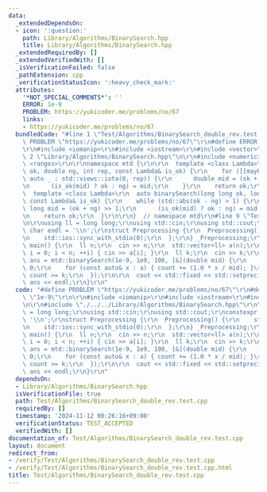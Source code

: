 ```yaml
---
data:
  _extendedDependsOn:
  - icon: ':question:'
    path: Library/Algorithms/BinarySearch.hpp
    title: Library/Algorithms/BinarySearch.hpp
  _extendedRequiredBy: []
  _extendedVerifiedWith: []
  _isVerificationFailed: false
  _pathExtension: cpp
  _verificationStatusIcon: ':heavy_check_mark:'
  attributes:
    '*NOT_SPECIAL_COMMENTS*': ''
    ERROR: 1e-9
    PROBLEM: https://yukicoder.me/problems/no/67
    links:
    - https://yukicoder.me/problems/no/67
  bundledCode: "#line 1 \"Test/Algorithms/BinarySearch_double_rev.test.cpp\"\n#define\
    \ PROBLEM \"https://yukicoder.me/problems/no/67\"\r\n#define ERROR \"1e-9\"\r\n\
    \r\n#include <iomanip>\r\n#include <iostream>\r\n#include <vector>\r\n\r\n#line\
    \ 2 \"Library/Algorithms/BinarySearch.hpp\"\n\r\n#include <numeric>\r\n#include\
    \ <ranges>\r\n\r\nnamespace mtd {\r\n\r\n  template <class Lambda>\r\n  auto binarySearch(double\
    \ ok, double ng, int rep, const Lambda& is_ok) {\r\n    for ([[maybe_unused]]\
    \ auto _ : std::views::iota(0, rep)) {\r\n      double mid = (ok + ng) / 2.0;\r\
    \n      (is_ok(mid) ? ok : ng) = mid;\r\n    }\r\n    return ok;\r\n  }\r\n\r\n\
    \  template <class Lambda>\r\n  auto binarySearch(long long ok, long long ng,\
    \ const Lambda& is_ok) {\r\n    while (std::abs(ok - ng) > 1) {\r\n      long\
    \ long mid = (ok + ng) >> 1;\r\n      (is_ok(mid) ? ok : ng) = mid;\r\n    }\r\
    \n    return ok;\r\n  }\r\n\r\n}  // namespace mtd\r\n#line 9 \"Test/Algorithms/BinarySearch_double_rev.test.cpp\"\
    \n\r\nusing ll = long long;\r\nusing std::cin;\r\nusing std::cout;\r\nconstexpr\
    \ char endl = '\\n';\r\nstruct Preprocessing {\r\n  Preprocessing() {\r\n    std::cin.tie(0);\r\
    \n    std::ios::sync_with_stdio(0);\r\n  };\r\n} _Preprocessing;\r\n\r\nsigned\
    \ main() {\r\n  ll n;\r\n  cin >> n;\r\n  std::vector<ll> a(n);\r\n  for (int\
    \ i = 0; i < n; ++i) { cin >> a[i]; }\r\n  ll k;\r\n  cin >> k;\r\n\r\n  auto\
    \ ans = mtd::binarySearch(1e-9, 1e9, 100, [&](double mid) {\r\n    ll count =\
    \ 0;\r\n    for (const auto& x : a) { count += (1.0 * x / mid); }\r\n    return\
    \ count >= k;\r\n  });\r\n\r\n  cout << std::fixed << std::setprecision(12) <<\
    \ ans << endl;\r\n}\r\n"
  code: "#define PROBLEM \"https://yukicoder.me/problems/no/67\"\r\n#define ERROR\
    \ \"1e-9\"\r\n\r\n#include <iomanip>\r\n#include <iostream>\r\n#include <vector>\r\
    \n\r\n#include \"./../../Library/Algorithms/BinarySearch.hpp\"\r\n\r\nusing ll\
    \ = long long;\r\nusing std::cin;\r\nusing std::cout;\r\nconstexpr char endl =\
    \ '\\n';\r\nstruct Preprocessing {\r\n  Preprocessing() {\r\n    std::cin.tie(0);\r\
    \n    std::ios::sync_with_stdio(0);\r\n  };\r\n} _Preprocessing;\r\n\r\nsigned\
    \ main() {\r\n  ll n;\r\n  cin >> n;\r\n  std::vector<ll> a(n);\r\n  for (int\
    \ i = 0; i < n; ++i) { cin >> a[i]; }\r\n  ll k;\r\n  cin >> k;\r\n\r\n  auto\
    \ ans = mtd::binarySearch(1e-9, 1e9, 100, [&](double mid) {\r\n    ll count =\
    \ 0;\r\n    for (const auto& x : a) { count += (1.0 * x / mid); }\r\n    return\
    \ count >= k;\r\n  });\r\n\r\n  cout << std::fixed << std::setprecision(12) <<\
    \ ans << endl;\r\n}\r\n"
  dependsOn:
  - Library/Algorithms/BinarySearch.hpp
  isVerificationFile: true
  path: Test/Algorithms/BinarySearch_double_rev.test.cpp
  requiredBy: []
  timestamp: '2024-11-12 00:26:16+09:00'
  verificationStatus: TEST_ACCEPTED
  verifiedWith: []
documentation_of: Test/Algorithms/BinarySearch_double_rev.test.cpp
layout: document
redirect_from:
- /verify/Test/Algorithms/BinarySearch_double_rev.test.cpp
- /verify/Test/Algorithms/BinarySearch_double_rev.test.cpp.html
title: Test/Algorithms/BinarySearch_double_rev.test.cpp
---
```

